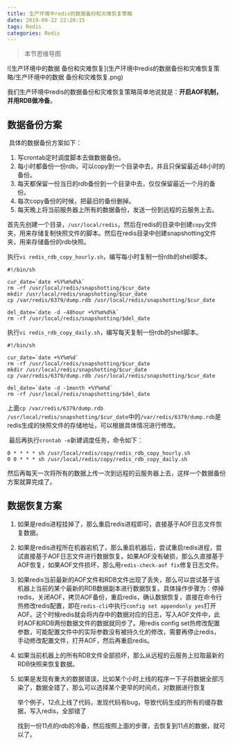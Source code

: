 ```yaml
---
title: 生产环境中redis的数据备份和灾难恢复策略
date: 2019-09-22 22:20:15
tags: Redis
categories: Redis
---
```


> 本节思维导图

![生产环境中的数据 备份和灾难恢复](生产环境中redis的数据备份和灾难恢复策略/生产环境中的数据 备份和灾难恢复.png)

​		我们生产环境中redis的数据备份和灾难恢复策略简单地说就是：**开启AOF机制，并用RDB做冷备**。

## 数据备份方案

​	具体的数据备份方案如下：

1. 写crontab定时调度脚本去做数据备份。
2. 每小时都备份一份rdb，可以copy到一个目录中去，并且只保留最近48小时的备份。
3. 每天都保留一份当日的rdb备份到一个目录中去，仅仅保留最近一个月的备份。
4. 每次copy备份的时候，把最旧的备份删掉。
5. 每天晚上将当前服务器上所有的数据备份，发送一份到远程的云服务上去。

​        首先先创建一个目录，`/usr/local/redis`，然后在redis的目录中创建`copy`文件夹，用来存储复制快照文件的脚本。然后在redis目录中创建snapshotting文件夹，用来存储备份的rdb快照。

​		执行`vi redis_rdb_copy_hourly.sh`，编写每小时复制一份rdb的shell脚本。

```shell
#!/bin/sh 

cur_date=`date +%Y%m%d%k`
rm -rf /usr/local/redis/snapshotting/$cur_date
mkdir /usr/local/redis/snapshotting/$cur_date
cp /var/redis/6379/dump.rdb /usr/local/redis/snapshotting/$cur_date

del_date=`date -d -48hour +%Y%m%d%k`
rm -rf /usr/local/redis/snapshotting/$del_date
```

​		执行`vi redis_rdb_copy_daily.sh`，编写每天复制一份rdb的shell脚本。

```shell
#!/bin/sh 

cur_date=`date +%Y%m%d`
rm -rf /usr/local/redis/snapshotting/$cur_date
mkdir /usr/local/redis/snapshotting/$cur_date
cp /var/redis/6379/dump.rdb /usr/local/redis/snapshotting/$cur_date

del_date=`date -d -1month +%Y%m%d`
rm -rf /usr/local/redis/snapshotting/$del_date
```

​		上面`cp /var/redis/6379/dump.rdb /usr/local/redis/snapshotting/$cur_date`中的`/var/redis/6379/dump.rdb`是redis生成的快照文件的存储地址，可以根据具体情况进行修改。

​		最后再执行`crontab -e`新建调度任务，命令如下：

```shell
0 * * * * sh /usr/local/redis/copy/redis_rdb_copy_hourly.sh
0 0 * * * sh /usr/local/redis/copy/redis_rdb_copy_daily.sh
```

​		然后再每天一次将所有的数据上传一次到远程的云服务器上去，这样一个数据备份方案就算完成了。

## 数据恢复方案

1. 如果是redis进程挂掉了，那么重启redis进程即可，直接基于AOF日志文件恢复数据。

2. 如果是redis进程所在机器宕机了，那么重启机器后，尝试重启redis进程，尝试直接基于AOF日志文件进行数据恢复。如果AOF没有破损，那么久直接基于AOF恢复，如果AOF文件损坏，那么用`redis-check-aof fix`修复日志文件。

3. 如果redis当前最新的AOF文件和RDB文件出现了丢失，那么可以尝试基于该机器上当前的某个最新的RDB数据副本进行数据恢复。具体操作步骤为：停掉redis，关闭AOF，拷贝AOF备份，重启redis，确认数据恢复，直接在命令行热修改redis配置，即在`redis-cli`中执行`config set appendonly yes`打开AOF。这个时候redis就会将内存中的数据对应的日志，写入AOF文件中，此时AOF和RDB两份数据文件的数据就同步了。用redis config set热修改配置参数，可能配置文件中的实际参数没有被持久化的修改，需要再停止redis，手动修改配置文件，打开AOF，然后再重启redis。

4. 如果当前机器上的所有RDB文件全部损坏，那么从远程的云服务上拉取最新的RDB快照来恢复数据。

5. 如果是发现有重大的数据错误，比如某个小时上线的程序一下子将数据全部污染了，数据全错了，那么可以选择某个更早的时间点，对数据进行恢复

   举个例子，12点上线了代码，发现代码有bug，导致代码生成的所有的缓存数据，写入redis，全部错了

   找到一份11点的rdb的冷备，然后按照上面的步骤，去恢复到11点的数据，就可以了。